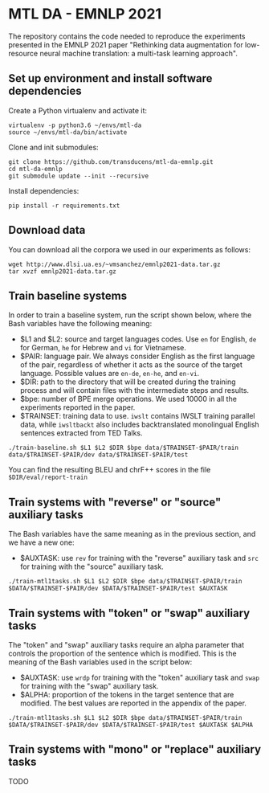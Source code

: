 # MTL DA - EMNLP 2021
The repository contains the code needed to reproduce the experiments presented in the EMNLP 2021 paper "Rethinking data augmentation for low-resource neural machine translation: a multi-task learning approach".

## Set up environment and install software dependencies

Create a Python virtualenv and activate it:

```
virtualenv -p python3.6 ~/envs/mtl-da
source ~/envs/mtl-da/bin/activate
```

Clone and init submodules:
``` 
git clone https://github.com/transducens/mtl-da-emnlp.git
cd mtl-da-emnlp
git submodule update --init --recursive
```

Install dependencies:
```
pip install -r requirements.txt
```

## Download data

You can download all the corpora we used in our experiments as follows:

```
wget http://www.dlsi.ua.es/~vmsanchez/emnlp2021-data.tar.gz
tar xvzf emnlp2021-data.tar.gz
```

## Train baseline systems

In order to train a baseline system, run the script shown below, where the Bash variables have the following meaning:
* $L1 and $L2: source and target languages codes. Use `en` for English, `de` for German, `he` for Hebrew and `vi` for Vietnamese.
* $PAIR: language pair. We always consider English as the first language of the pair, regardless of whether it acts as the source of the target language. Possible values are `en-de`, `en-he`, and `en-vi`.
* $DIR: path to the directory that will be created during the training process and will contain files with the intermediate steps and results.
* $bpe: number of BPE merge operations. We used 10000 in all the experiments reported in the paper.
* $TRAINSET: training data to use. `iwslt` contains IWSLT training parallel data, while `iwsltbackt` also includes backtranslated monolingual English sentences extracted from TED Talks.

```
./train-baseline.sh $L1 $L2 $DIR $bpe data/$TRAINSET-$PAIR/train data/$TRAINSET-$PAIR/dev data/$TRAINSET-$PAIR/test
```

You can find the resulting BLEU and chrF++ scores in the file `$DIR/eval/report-train`


## Train systems with "reverse" or "source" auxiliary tasks

The Bash variables have the same meaning as in the previous section, and we have a new one:
* $AUXTASK: use `rev` for training with the "reverse" auxiliary task and `src` for training with the "source" auxiliary task.

```
./train-mtl1tasks.sh $L1 $L2 $DIR $bpe data/$TRAINSET-$PAIR/train $DATA/$TRAINSET-$PAIR/dev $DATA/$TRAINSET-$PAIR/test $AUXTASK
```

## Train systems with "token" or "swap" auxiliary tasks

The "token" and "swap" auxiliary tasks require an alpha parameter that controls the proportion of the sentence which is modified. This is the meaning of the Bash variables used in the script below:

* $AUXTASK: use `wrdp` for training with the "token" auxiliary task and `swap` for training with the "swap" auxiliary task.
* $ALPHA: proportion of the tokens in the target sentence that are modified. The best values are reported in the appendix of the paper.

```
./train-mtl1tasks.sh $L1 $L2 $DIR $bpe data/$TRAINSET-$PAIR/train $DATA/$TRAINSET-$PAIR/dev $DATA/$TRAINSET-$PAIR/test $AUXTASK $ALPHA
```

## Train systems with "mono" or "replace" auxiliary tasks

TODO
